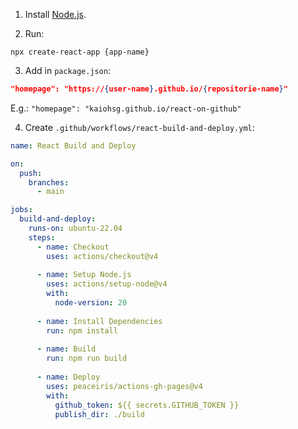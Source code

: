 1. Install [Node.js](https://nodejs.org/en/download).

2. Run:

``` console
npx create-react-app {app-name}
```

3. Add in `package.json`:

``` json
"homepage": "https://{user-name}.github.io/{repositorie-name}"
```

E.g.: `"homepage": "kaiohsg.github.io/react-on-github"`

4. Create `.github/workflows/react-build-and-deploy.yml`:

``` yml
name: React Build and Deploy

on: 
  push:
    branches:
      - main

jobs:
  build-and-deploy:
    runs-on: ubuntu-22.04
    steps:
      - name: Checkout
        uses: actions/checkout@v4
      
      - name: Setup Node.js
        uses: actions/setup-node@v4
        with:
          node-version: 20
      
      - name: Install Dependencies
        run: npm install
      
      - name: Build
        run: npm run build
      
      - name: Deploy
        uses: peaceiris/actions-gh-pages@v4
        with:
          github_token: ${{ secrets.GITHUB_TOKEN }}
          publish_dir: ./build
```
